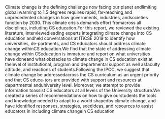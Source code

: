 Climate change is the defining challenge now facing our planet andlimiting global warming to 1.5 degrees requires rapid, far-reaching,and unprecedented changes in how governments, industries, andsocieties function by 2030. This climate crisis demands effort fromacross all disciplines, including CS education.For this report, we reviewed the existing literature, interviewedleading experts integrating climate change into CS education andheld conversations at ITiCSE 2019 to identify how universities, de-partments, and CS educators should address climate change withinCS education.We find that the state of addressing climate change within CSeducation is immature and report on what universities have doneand what obstacles to climate change in CS education exist at thelevel of institutional, program and departmental support as well asfaculty attitude, and reactions of students.Following the IPCC, we suggest that climate change be addressedacross the CS curriculum as an urgent priority and that CS educa-tors are provided with support and resources at departmental anduniversity level. Moreover, we attempt to provide information toassist CS educators at all levels of the University structure.We created a series of recommendations on how to give ourstudents the tools and knowledge needed to adapt to a world shapedby climate change, and have identified responses, strategies, seedideas, and resources to assist educators in including climate changein CS education
